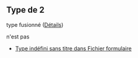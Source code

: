 ## Type de 2

type fusionné ([Détails](frw-form-definitions-component-anyof-2.md))

n'est pas

*   [Type indéfini sans titre dans Fichier formulaire](frw-form-definitions-component-anyof-2-not.md "vérifier la définition du type")
